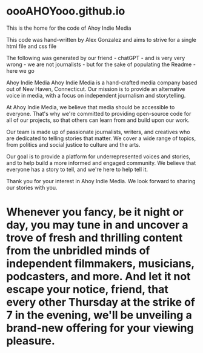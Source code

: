 # oooAHOYooo.github.io

This is the home for the code of Ahoy Indie Media

This code was hand-written by Alex Gonzalez and aims to strive for a single html file and css file 


The following was generated by our friend - chatGPT - and is very very wrong - we are not journalists - but for the sake of populating the Readme - here we go

Ahoy Indie Media
Ahoy Indie Media is a hand-crafted media company based out of New Haven, Connecticut. Our mission is to provide an alternative voice in media, with a focus on independent journalism and storytelling.

At Ahoy Indie Media, we believe that media should be accessible to everyone. That's why we're committed to providing open-source code for all of our projects, so that others can learn from and build upon our work.

Our team is made up of passionate journalists, writers, and creatives who are dedicated to telling stories that matter. We cover a wide range of topics, from politics and social justice to culture and the arts.

Our goal is to provide a platform for underrepresented voices and stories, and to help build a more informed and engaged community. We believe that everyone has a story to tell, and we're here to help tell it.

Thank you for your interest in Ahoy Indie Media. We look forward to sharing our stories with you.

# Whenever you fancy, be it night or day, you may tune in and uncover a trove of fresh and thrilling content from the unbridled minds of independent filmmakers, musicians, podcasters, and more. And let it not escape your notice, friend, that every other Thursday at the strike of 7 in the evening, we'll be unveiling a brand-new offering for your viewing pleasure.



